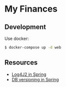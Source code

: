 # My Finances

## Development

Use docker:

```bash
$ docker-compose up -d web
```

## Resources

* [Log4J2 in Spring](https://docs.spring.io/spring-boot/docs/current/reference/html/howto-logging.html)
* [DB versioning in Spring](https://docs.spring.io/spring-boot/docs/current/reference/html/howto-database-initialization.html)
